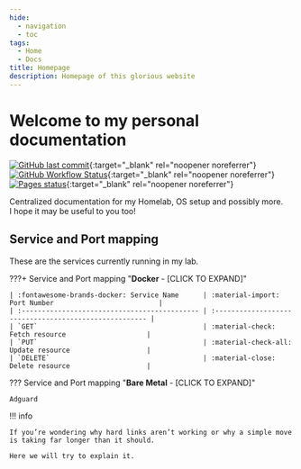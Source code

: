 ```yaml
---
hide:
  - navigation
  - toc
tags:
  - Home
  - Docs
title: Homepage
description: Homepage of this glorious website
---
```

# Welcome to my personal documentation

[![GitHub last commit](https://img.shields.io/github/last-commit/Hudater/hudater.github.io/main?color=4051B5&style=for-the-badge)](https://github.com/Hudater/hudater.github.io/commits/main){:target="_blank" rel="noopener noreferrer"}
[![GitHub Workflow Status](https://img.shields.io/github/workflow/status/Hudater/hudater.github.io/ci?color=4051B5&style=for-the-badge)](https://github.com/Hudater/hudater.github.io/actions){:target="_blank" rel="noopener noreferrer"}
[![Pages status](https://img.shields.io/website?style=for-the-badge&up_color=4051B5&url=https%3A%2F%2Fhaops.dev%2F)](https://haops.dev/){:target="_blank" rel="noopener noreferrer"}

Centralized documentation for my Homelab, OS setup and possibly more.  
I hope it may be useful to you too!

## Service and Port mapping

These are the services currently running in my lab.

???+ Service and Port mapping "**Docker** - [CLICK TO EXPAND]"

    | :fontawesome-brands-docker: Service Name      | :material-import: Port Number                          |
    | :-------------------------------------------- | :----------------------------------------------------- |
    | `GET`                                         | :material-check:     Fetch resource                    |
    | `PUT`                                         | :material-check-all: Update resource                   |
    | `DELETE`                                      | :material-close:     Delete resource                   |

??? Service and Port mapping "**Bare Metal** - [CLICK TO EXPAND]"

    Adguard

!!! info

    If you’re wondering why hard links aren’t working or why a simple move is taking far longer than it should.

    Here we will try to explain it.